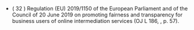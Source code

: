 - ( 32 ) Regulation (EU) 2019/1150 of the European Parliament and of the Council of 20 June 2019 on promoting fairness and transparency for business users of online intermediation services (OJ L 186, , p. 57). 